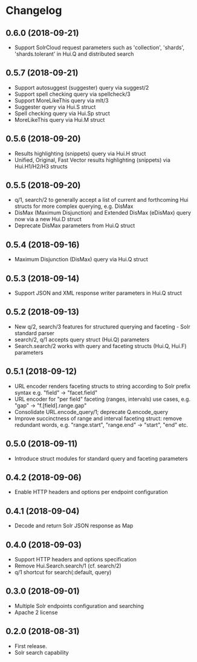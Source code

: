 # Changelog

## 0.6.0 (2018-09-21)

* Support SolrCloud request parameters such as 'collection', 'shards', 'shards.tolerant' in Hui.Q and distributed search

## 0.5.7 (2018-09-21)

* Support autosuggest (suggester) query via suggest/2
* Support spell checking query via spellcheck/3
* Support MoreLikeThis query via mlt/3
* Suggester query via Hui.S struct
* Spell checking query via Hui.Sp struct
* MoreLikeThis query via Hui.M struct

## 0.5.6 (2018-09-20)

* Results highlighting (snippets) query via Hui.H struct
* Unified, Original, Fast Vector results highlighting (snippets) via Hui.H1/H2/H3 structs

## 0.5.5 (2018-09-20)

* q/1, search/2 to generally accept a list of current and forthcoming Hui structs for more complex querying, e.g. DisMax
* DisMax (Maximum Disjunction) and Extended DisMax (eDisMax) query now via a new Hui.D struct
* Deprecate DisMax parameters from Hui.Q struct

## 0.5.4 (2018-09-16)

* Maximum Disjunction (DisMax) query via Hui.Q struct

## 0.5.3 (2018-09-14)

* Support JSON and XML response writer parameters in Hui.Q struct

## 0.5.2 (2018-09-13)

* New q/2, search/3 features for structured querying and faceting - Solr standard parser
* search/2, q/1 accepts query struct (Hui.Q) parameters
* Search.search/2 works with query and faceting structs (Hui.Q, Hui.F) parameters

## 0.5.1 (2018-09-12)

* URL encoder renders faceting structs to string according to Solr prefix syntax e.g. "field" -> "facet.field"
* URL encoder for "per field" faceting (ranges, intervals) use cases, e.g. "gap" -> "f.[field].range.gap"
* Consolidate URL.encode_query/1; deprecate Q.encode_query
* Improve succinctness of range and interval faceting struct: remove redundant words, e.g. "range.start", "range.end" -> "start", "end" etc.

## 0.5.0 (2018-09-11)

* Introduce struct modules for standard query and faceting parameters

## 0.4.2 (2018-09-06)

* Enable HTTP headers and options per endpoint configuration

## 0.4.1 (2018-09-04)

* Decode and return Solr JSON response as Map

## 0.4.0 (2018-09-03)

* Support HTTP headers and options specification
* Remove Hui.Search.search/1 (cf. search/2)
* q/1 shortcut for search(:default, query)

## 0.3.0 (2018-09-01)

* Multiple Solr endpoints configuration and searching
* Apache 2 license

## 0.2.0 (2018-08-31)

* First release.
* Solr search capability


